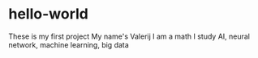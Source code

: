 # hello-world
These is my first project
My name's Valerij
I am a math 
I study AI, neural network, machine learning, big data
